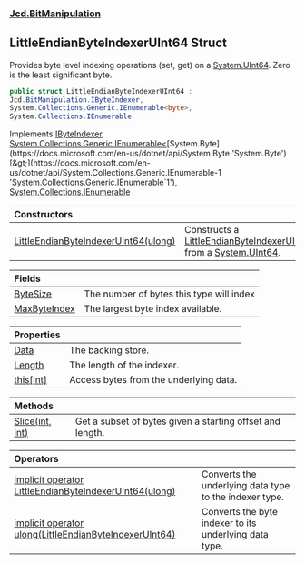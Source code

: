 ### [Jcd.BitManipulation](Jcd.BitManipulation.md 'Jcd.BitManipulation')

## LittleEndianByteIndexerUInt64 Struct

Provides byte level indexing operations (set, get) on
a [System.UInt64](https://docs.microsoft.com/en-us/dotnet/api/System.UInt64 'System.UInt64'). Zero is the least
significant byte.

```csharp
public struct LittleEndianByteIndexerUInt64 :
Jcd.BitManipulation.IByteIndexer,
System.Collections.Generic.IEnumerable<byte>,
System.Collections.IEnumerable
```

Implements [IByteIndexer](Jcd.BitManipulation.IByteIndexer.md 'Jcd.BitManipulation.IByteIndexer'), [System.Collections.Generic.IEnumerable&lt;](https://docs.microsoft.com/en-us/dotnet/api/System.Collections.Generic.IEnumerable-1 'System.Collections.Generic.IEnumerable`1')[System.Byte](https://docs.microsoft.com/en-us/dotnet/api/System.Byte 'System.Byte')[&gt;](https://docs.microsoft.com/en-us/dotnet/api/System.Collections.Generic.IEnumerable-1 'System.Collections.Generic.IEnumerable`1'), [System.Collections.IEnumerable](https://docs.microsoft.com/en-us/dotnet/api/System.Collections.IEnumerable 'System.Collections.IEnumerable')

| Constructors                                                                                                                                                                                                               |                                                                                                                                                                                                                                                           |
|:---------------------------------------------------------------------------------------------------------------------------------------------------------------------------------------------------------------------------|:----------------------------------------------------------------------------------------------------------------------------------------------------------------------------------------------------------------------------------------------------------|
| [LittleEndianByteIndexerUInt64(ulong)](Jcd.BitManipulation.LittleEndianByteIndexerUInt64.LittleEndianByteIndexerUInt64(ulong).md 'Jcd.BitManipulation.LittleEndianByteIndexerUInt64.LittleEndianByteIndexerUInt64(ulong)') | Constructs a [LittleEndianByteIndexerUInt64](Jcd.BitManipulation.LittleEndianByteIndexerUInt64.md 'Jcd.BitManipulation.LittleEndianByteIndexerUInt64') from a [System.UInt64](https://docs.microsoft.com/en-us/dotnet/api/System.UInt64 'System.UInt64'). |

| Fields                                                                                                                                             |                                          |
|:---------------------------------------------------------------------------------------------------------------------------------------------------|:-----------------------------------------|
| [ByteSize](Jcd.BitManipulation.LittleEndianByteIndexerUInt64.ByteSize.md 'Jcd.BitManipulation.LittleEndianByteIndexerUInt64.ByteSize')             | The number of bytes this type will index |
| [MaxByteIndex](Jcd.BitManipulation.LittleEndianByteIndexerUInt64.MaxByteIndex.md 'Jcd.BitManipulation.LittleEndianByteIndexerUInt64.MaxByteIndex') | The largest byte index available.        |

| Properties                                                                                                                                |                                        |
|:------------------------------------------------------------------------------------------------------------------------------------------|:---------------------------------------|
| [Data](Jcd.BitManipulation.LittleEndianByteIndexerUInt64.Data.md 'Jcd.BitManipulation.LittleEndianByteIndexerUInt64.Data')                | The backing store.                     |
| [Length](Jcd.BitManipulation.LittleEndianByteIndexerUInt64.Length.md 'Jcd.BitManipulation.LittleEndianByteIndexerUInt64.Length')          | The length of the indexer.             |
| [this[int]](Jcd.BitManipulation.LittleEndianByteIndexerUInt64.this[int].md 'Jcd.BitManipulation.LittleEndianByteIndexerUInt64.this[int]') | Access bytes from the underlying data. |

| Methods                                                                                                                                                    |                                                           |
|:-----------------------------------------------------------------------------------------------------------------------------------------------------------|:----------------------------------------------------------|
| [Slice(int, int)](Jcd.BitManipulation.LittleEndianByteIndexerUInt64.Slice(int,int).md 'Jcd.BitManipulation.LittleEndianByteIndexerUInt64.Slice(int, int)') | Get a subset of bytes given a starting offset and length. |

| Operators                                                                                                                                                                                                                                                                                                   |                                                        |
|:------------------------------------------------------------------------------------------------------------------------------------------------------------------------------------------------------------------------------------------------------------------------------------------------------------|:-------------------------------------------------------|
| [implicit operator LittleEndianByteIndexerUInt64(ulong)](Jcd.BitManipulation.LittleEndianByteIndexerUInt64.op_ImplicitJcd.BitManipulation.LittleEndianByteIndexerUInt64(ulong).md 'Jcd.BitManipulation.LittleEndianByteIndexerUInt64.op_Implicit Jcd.BitManipulation.LittleEndianByteIndexerUInt64(ulong)') | Converts the underlying data type to the indexer type. |
| [implicit operator ulong(LittleEndianByteIndexerUInt64)](Jcd.BitManipulation.LittleEndianByteIndexerUInt64.op_Implicitulong(Jcd.BitManipulation.LittleEndianByteIndexerUInt64).md 'Jcd.BitManipulation.LittleEndianByteIndexerUInt64.op_Implicit ulong(Jcd.BitManipulation.LittleEndianByteIndexerUInt64)') | Converts the byte indexer to its underlying data type. |
